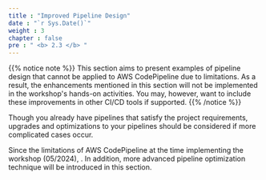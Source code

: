 ```yaml
---
title : "Improved Pipeline Design"
date : "`r Sys.Date()`"
weight : 3
chapter : false
pre : " <b> 2.3 </b> "
---
```


{{% notice note %}}
This section aims to present examples of pipeline design that cannot be applied to AWS CodePipeline due to limitations. As a result, the enhancements mentioned in this section will not be implemented in the workshop's hands-on activities. You may, however, want to include these improvements in other CI/CD tools if supported.
{{% /notice %}}

Though you already have pipelines that satisfy the project requirements, upgrades and optimizations to your pipelines should be considered if more complicated cases occur. 

Since the limitations of AWS CodePipeline at the time implementing the workshop (05/2024), . In addition, more advanced pipeline optimization technique will be introduced in this section.


